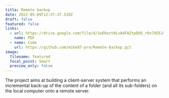 ```yaml
---
title: Remote backup
date: 2022-05-09T12:57:37.539Z
draft: false
featured: false
links:
  - url: https://drive.google.com/file/d/1wE6ozt0LvAdFAZtpQhD_rOn7XE5Jry87/view?usp=sharing
    name: PDF
  - name: Code
    url: https://github.com/mike97-pro/Remote-backup.git
image:
  filename: featured
  focal_point: Smart
  preview_only: false
---
```

The project aims at building a client-server system that performs an incremental back-up
of the content of a folder (and all its sub-folders) on the local computer onto a remote
server.